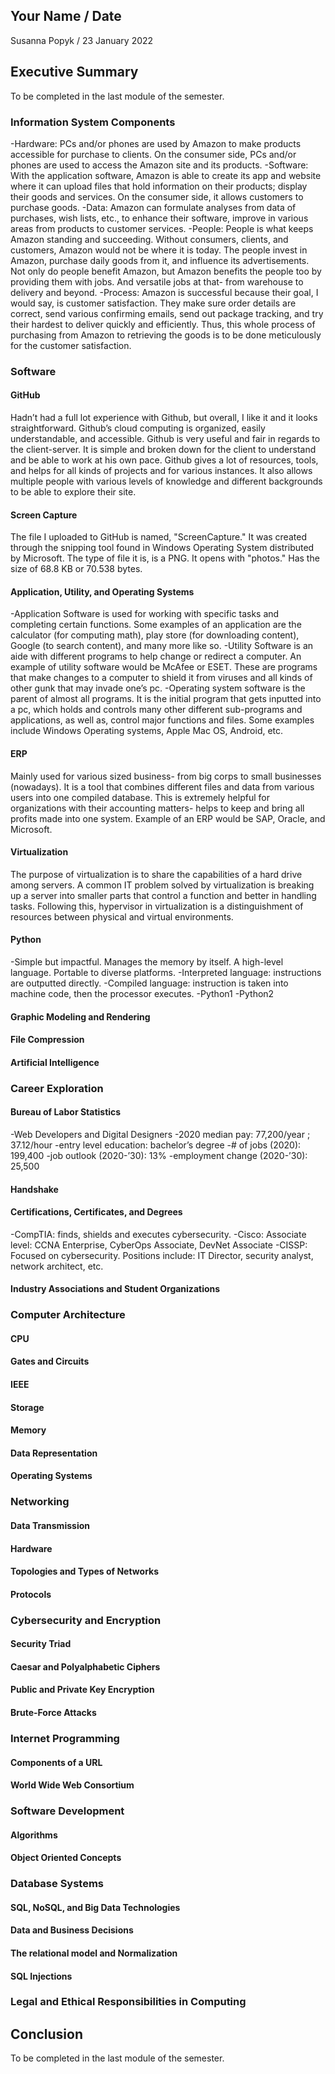 ## Your Name / Date
Susanna Popyk / 23 January 2022

## Executive Summary
To be completed in the last module of the semester.

### Information System Components
-Hardware: PCs and/or phones are used by Amazon to make products accessible for purchase to clients. On the consumer side, PCs and/or phones are used to access the Amazon site and its products.
-Software: With the application software, Amazon is able to create its app and website where it can  upload files that hold information on their products; display their goods and services. On the consumer side, it allows customers to purchase goods.
-Data: Amazon can formulate analyses from data of purchases, wish lists, etc., to enhance their software, improve in various areas from products to customer services. 
-People: People is what keeps Amazon standing and succeeding. Without consumers, clients, and customers, Amazon would not be where it is today. The people invest in Amazon, purchase daily goods from it, and influence its advertisements. Not only do people benefit Amazon, but Amazon benefits the people too by providing them with jobs. And versatile jobs at that- from warehouse to delivery and beyond. 
-Process: Amazon is successful because their goal, I would say, is customer satisfaction. They make sure order details are correct, send various confirming emails, send out package tracking, and try their hardest to deliver quickly and efficiently. Thus, this whole process of purchasing from Amazon to retrieving the goods is to be done meticulously for the customer satisfaction. 

### Software
#### GitHub
Hadn’t had a full lot experience with Github, but overall, I like it and it looks straightforward. Github’s cloud computing is organized, easily understandable, and accessible. Github is very useful and fair in regards to the client-server. It is simple and broken down for the client to understand and be able to work at his own pace. Github gives a lot of resources, tools, and helps for all kinds of projects and for various instances. It also allows multiple people with various levels of knowledge and different backgrounds to be able to explore their site.

#### Screen Capture
The file I uploaded to GitHub is named, "ScreenCapture." It was created through the snipping tool found in Windows Operating System distributed by Microsoft. The type of file it is, is a PNG. It opens with "photos." Has the size of 68.8 KB or 70.538 bytes.
#### Application, Utility, and Operating Systems
-Application Software is used for working with specific tasks and completing certain functions. Some examples of an application are the calculator (for computing math), play store (for downloading content), Google (to search content), and many more like so. 
-Utility Software is an aide with different programs to help change or redirect a computer. An example of utility software would be McAfee or ESET. These are programs that make changes to a computer to shield it from viruses and all kinds of other gunk that may invade one’s pc.
-Operating system software is the parent of almost all programs. It is the initial program that gets inputted into a pc, which holds and controls many other different sub-programs and applications, as well as, control major functions and files. Some examples include Windows Operating systems, Apple Mac OS, Android, etc. 

#### ERP
Mainly used for various sized business- from big corps to small businesses (nowadays). It is a tool that combines different files and data from various users into one compiled database. This is extremely helpful for organizations with their accounting matters- helps to keep and bring all profits made into one system. Example of an ERP would be SAP, Oracle, and Microsoft. 
#### Virtualization
The purpose of virtualization is to share the capabilities of a hard drive among servers. A common IT problem solved by virtualization is breaking up a server into smaller parts that control a function and better in handling tasks. Following this, hypervisor in virtualization is a distinguishment of resources between physical and virtual environments. 
#### Python
-Simple but impactful. Manages the memory by itself. A high-level language. Portable to diverse platforms. 
-Interpreted language: instructions are outputted directly. 
-Compiled language: instruction is taken into machine code, then the processor executes. 
-Python1
-Python2
#### Graphic Modeling and Rendering
#### File Compression
#### Artificial Intelligence

### Career Exploration
#### Bureau of Labor Statistics
-Web Developers and Digital Designers
-2020 median pay: 77,200/year ; 37.12/hour
-entry level education: bachelor’s degree
-# of jobs (2020): 199,400
-job outlook (2020-’30): 13%
-employment change (2020-’30): 25,500
#### Handshake
#### Certifications, Certificates, and Degrees
-CompTIA: finds, shields and executes cybersecurity.
-Cisco: Associate level: CCNA Enterprise, CyberOps Associate, DevNet Associate
-CISSP: Focused on cybersecurity. Positions include: IT Director, security analyst, network architect, etc.
#### Industry Associations and Student Organizations

### Computer Architecture
#### CPU
#### Gates and Circuits
#### IEEE
#### Storage
#### Memory
#### Data Representation
#### Operating Systems

### Networking
#### Data Transmission
#### Hardware
#### Topologies and Types of Networks
#### Protocols

### Cybersecurity and Encryption
#### Security Triad
#### Caesar and Polyalphabetic Ciphers
#### Public and Private Key Encryption
#### Brute-Force Attacks

### Internet Programming
#### Components of a URL
#### World Wide Web Consortium

### Software Development
#### Algorithms
#### Object Oriented Concepts

### Database Systems
#### SQL, NoSQL, and Big Data Technologies
#### Data and Business Decisions
#### The relational model and Normalization
#### SQL Injections

### Legal and Ethical Responsibilities in Computing

## Conclusion
To be completed in the last module of the semester.
